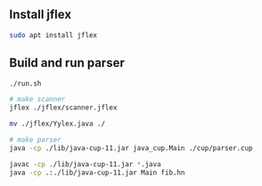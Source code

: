 ## Install jflex

```sh
sudo apt install jflex
```

## Build and run parser

```sh
./run.sh
```

```sh
# make scanner
jflex ./jflex/scanner.jflex

mv ./jflex/Yylex.java ./

# make parser
java -cp ./lib/java-cup-11.jar java_cup.Main ./cup/parser.cup

javac -cp ./lib/java-cup-11.jar *.java
java -cp .:./lib/java-cup-11.jar Main fib.hn
```